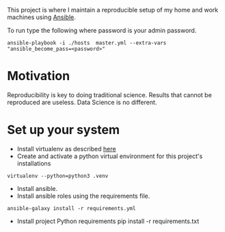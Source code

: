 This project is where I maintain a reproducible setup of my home and work machines using [Ansible](https://www.ansible.com/).

To run type the following where password is your admin password. 
```
ansible-playbook -i ./hosts  master.yml --extra-vars "ansible_become_pass=<password>"
```
# Motivation
Reproducibility is key to doing traditional science. Results that cannot be reproduced are useless. Data Science is no different. 

# Set up your system
* Install virtualenv as described [here](https://virtualenv.pypa.io/en/latest/installation/) 
* Create and activate a python virtual environment for this project's installations
```
virtualenv --python=python3 .venv
```

* Install ansible.
* Install ansible roles using the requirements file.
```
ansible-galaxy install -r requirements.yml
```

* Install project Python requirements
pip install -r requirements.txt
